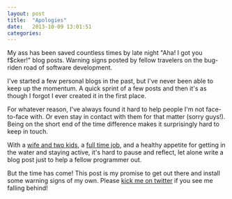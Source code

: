 ```yaml
---
layout: post
title:  "Apologies"
date:   2013-10-09 13:01:51
categories:
---
```


My ass has been saved countless times by late night "Aha! I got you f$cker!" blog posts. Warning signs posted by fellow travelers on the bug-riden road of software development.

I've started a few personal blogs in the past, but I've never been able to keep up the momentum.  A quick sprint of a few posts and then it's as though I forgot I ever created it in the first place.

For whatever reason, I've always found it hard to help people I'm not face-to-face with. Or even stay in contact with them for that matter (sorry guys!). Being on the short end of the time difference makes it surprisingly hard to keep in touch.

With a [wife and two kids][instagram], a [full time job][kumu], and a healthy appetite for getting in the water and staying active, it's hard to pause and reflect, let alone write a blog post just to help a fellow programmer out.

But the time has come! This post is my promise to get out there and install some warning signs of my own. Please [kick me on twitter][kick] if you see me falling behind!


[instagram]: http://instagram.com/rymohr
[kumu]: http://kumu.io
[kick]: https://twitter.com/intent/tweet?text=kick%20@thesaltybits
